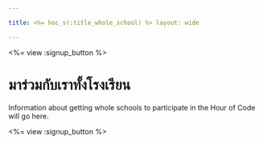```yaml
---

title: <%= hoc_s(:title_whole_school) %> layout: wide

---
```


<%= view :signup_button %>

# มาร่วมกับเราทั้งโรงเรียน

Information about getting whole schools to participate in the Hour of Code will go here.

<%= view :signup_button %>